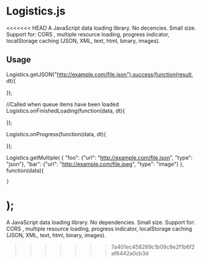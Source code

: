 Logistics.js
============

<<<<<<< HEAD
A JavaScript data loading library. No decencies. Small size. Support for: CORS , multiple resource loading, progress indicator, localStorage caching (JSON, XML, text, html, binary, images).

Usage
-----

Logistics.getJSON("http://example.com/file.json").success(function(result, dt){

});

//Called when queue items have been loaded
Logistics.onFinishedLoading(function(data, dt){

});

Logistics.onProgress(function(data, dt){

});

Logistics.getMultiple(
	{
		"foo": {"url": "http://example.com/file.json", "type": "json"},
		"bar": {"url": "http://example.com/file.jpeg", "type": "image"}
	},
	function(data){

	}
);
=======
A JavaScript data loading library. No dependencies. Small size. Support for: CORS , multiple resource loading, progress indicator, localStorage caching (JSON, XML, text, html, binary, images). 
>>>>>>> 7a401ec458269c1b09c8e2f1b6f2af6442a0cb3d
